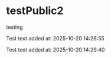 # testPublic2
testing

Test text added at: 2025-10-20 14:26:55

Test text added at: 2025-10-20 14:29:40
